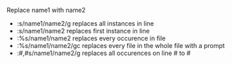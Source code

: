 Replace name1 with name2
- :s/name1/name2/g replaces all instances in line
- :s/name1/name2 replaces first instance in line
- :%s/name1/name2 replaces every occurence in file
- :%s/name1/name2/gc replaces every file in the whole file with a prompt
- :#,#s/name1/name2/g replaces all occurences on line # to #